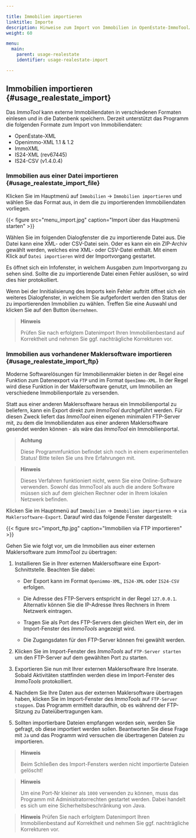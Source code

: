 ```yaml
---

title: Immobilien importieren
linktitle: Importe
description: Hinweise zum Import von Immobilien in OpenEstate-ImmoTool…
weight: 60

menu:
  main:
    parent: usage-realestate
    identifier: usage-realestate-import

---
```


## Immobilien importieren {#usage_realestate_import}

Das *ImmoTool* kann externe Immobiliendaten in verschiedenen Formaten einlesen und in die Datenbenk speichern. Derzeit unterstützt das Programm die folgenden Formate zum Import von Immobiliendaten:

-   OpenEstate-XML
-   Openimmo-XML 1.1 & 1.2
-   ImmoXML
-   IS24-XML (rev67445)
-   IS24-CSV (v1.4.0.4)


### Immobilien aus einer Datei importieren {#usage_realestate_import_file}

Klicken Sie im Hauptmenü auf `Immobilien` → `Immobilien importieren` und wählen Sie das Format aus, in dem die zu importierenden Immobiliendaten vorliegen.

{{< figure src="menu_import.jpg" caption="Import über das Hauptmenü starten" >}}

Wählen Sie im folgenden Dialogfenster die zu importierende Datei aus. Die Datei kann eine XML- oder CSV-Datei sein. Oder es kann ein ein ZIP-Archiv gewählt werden, welches eine XML- oder CSV-Datei enthält. Mit einem Klick auf `Datei importieren` wird der Importvorgang gestartet.

Es öffnet sich ein Infofenster, in welchem Ausgaben zum Importvorgang zu sehen sind. Sollte die zu importierende Datei einen Fehler auslösen, so wird dies hier protokolliert.

Wenn bei der Innitialisierung des Imports kein Fehler auftritt öffnet sich ein weiteres Dialogfenster, in welchem Sie aufgefordert werden den Status der zu importierenden Immobilien zu wählen. Treffen Sie eine Auswahl und klicken Sie auf den Button `Übernehmen`.

> **Hinweis**
>
> Prüfen Sie nach erfolgtem Datenimport Ihren Immobilienbestand auf Korrektheit und nehmen Sie ggf. nachträgliche Korrekturen vor.


### Immobilien aus vorhandener Maklersoftware importieren {#usage_realestate_import_ftp}

Moderne Softwarelösungen für Immobilienmakler bieten in der Regel eine Funktion zum Datenexport via `FTP` und im Format `OpenImmo-XML`. In der Regel wird diese Funktion in der Maklersoftware genutzt, um Immobilien an verschiedene Immobilienportale zu versenden.

Statt aus einer anderen Maklersoftware heraus ein Immobilienportal zu beliefern, kann ein Export direkt zum *ImmoTool* durchgeführt werden. Für diesen Zweck liefert das *ImmoTool* einen eigenen minimalen FTP-Server mit, zu dem die Immobiliendaten aus einer anderen Maklersoftware gesendet werden können - als wäre das *ImmoTool* ein Immobilienportal.

> **Achtung**
>
> Diese Programmfunktion befindet sich noch in einem experimentellen Status! Bitte teilen Sie uns Ihre Erfahrungen mit.

> **Hinweis**
>
> Dieses Verfahren funktioniert nicht, wenn Sie eine Online-Software verwenden. Sowohl das ImmoTool als auch die andere Software müssen sich auf dem gleichen Rechner oder in Ihrem lokalen Netzwerk befinden.

Klicken Sie im Hauptmenü auf `Immobilien` → `Immobilien importieren` → `via Maklersoftware-Export`. Darauf wird das folgende Fenster dargestellt:

{{< figure src="import_ftp.jpg" caption="Immobilien via FTP importieren" >}}

Gehen Sie wie folgt vor, um die Immobilien aus einer externen Maklersoftware zum *ImmoTool* zu übertragen:

1.  Installieren Sie in Ihrer externen Maklersoftware eine Export-Schnittstelle. Beachten Sie dabei:

    -   Der Export kann im Format `Openimmo-XML`, `IS24-XML` oder `IS24-CSV` erfolgen.

    -   Die Adresse des FTP-Servers entspricht in der Regel `127.0.0.1`. Alternativ können Sie die IP-Adresse Ihres Rechners in Ihrem Netzwerk eintragen.

    -   Tragen Sie als Port des FTP-Servers den gleichen Wert ein, der im Import-Fenster des *ImmoTools* angezeigt wird.

    -   Die Zugangsdaten für den FTP-Server können frei gewählt werden.

2.  Klicken Sie im Import-Fenster des *ImmoTools* auf `FTP-Server starten` um den FTP-Server auf dem gewählten Port zu starten.

3.  Exportieren Sie nun mit Ihrer externen Maklersoftware Ihre Inserate. Sobald Aktivitäten stattfinden werden diese im Import-Fenster des *ImmoTools* protokolliert.

4.  Nachdem Sie Ihre Daten aus der externen Maklersoftware übertragen haben, klicken Sie im Import-Fenster des *ImmoTools* auf `FTP-Server stoppen`. Das Programm ermittelt daraufhin, ob es während der FTP-Sitzung zu Dateiübertragungen kam.

5.  Sollten importierbare Dateien empfangen worden sein, werden Sie gefragt, ob diese importiert werden sollen. Beantworten Sie diese Frage mit `Ja`  und das Programm wird versuchen die übertragenen Dateien zu importieren.

> **Hinweis**
>
> Beim Schließen des Import-Fensters werden nicht importierte Dateien gelöscht!

> **Hinweis**
>
> Um eine Port-Nr kleiner als `1000` verwenden zu können, muss das Programm mit Administratorrechten gestartet werden. Dabei handelt es sich um eine Sicherheitsbeschränkung von Java.

> **Hinweis**
> Prüfen Sie nach erfolgtem Datenimport Ihren Immobilienbestand auf Korrektheit und nehmen Sie ggf. nachträgliche Korrekturen vor.
